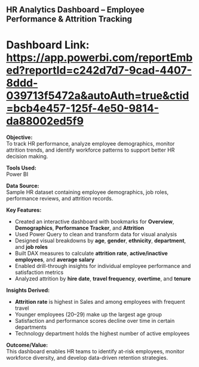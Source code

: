 ## **HR Analytics Dashboard – Employee Performance & Attrition Tracking**

# **Dashboard Link:** https://app.powerbi.com/reportEmbed?reportId=c242d7d7-9cad-4407-8ddd-039713f5472a&autoAuth=true&ctid=bcb4e457-125f-4e50-9814-da88002ed5f9

**Objective:**  
To track HR performance, analyze employee demographics, monitor attrition trends, and identify workforce patterns to support better HR decision making.

**Tools Used:**  
Power BI

**Data Source:**  
Sample HR dataset containing employee demographics, job roles, performance reviews, and attrition records.

**Key Features:**  
- Created an interactive dashboard with bookmarks for **Overview**, **Demographics**, **Performance Tracker**, and **Attrition**  
- Used Power Query to clean and transform data for visual analysis  
- Designed visual breakdowns by **age**, **gender**, **ethnicity**, **department**, and **job roles**  
- Built DAX measures to calculate **attrition rate**, **active/inactive employees**, and **average salary**  
- Enabled drill-through insights for individual employee performance and satisfaction metrics  
- Analyzed attrition by **hire date**, **travel frequency**, **overtime**, and **tenure**

**Insights Derived:**  
- **Attrition rate** is highest in Sales and among employees with frequent travel  
- Younger employees (20–29) make up the largest age group  
- Satisfaction and performance scores decline over time in certain departments  
- Technology department holds the highest number of active employees  

**Outcome/Value:**  
This dashboard enables HR teams to identify at-risk employees, monitor workforce diversity, and develop data-driven retention strategies.
